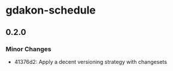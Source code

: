 # gdakon-schedule

## 0.2.0

### Minor Changes

- 41376d2: Apply a decent versioning strategy with changesets
